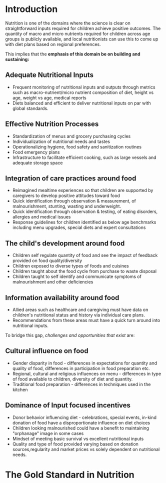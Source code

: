 

# Introduction

Nutrition is one of the domains where the science is clear on straightforward inputs required for children achieve positive outcomes.  The quantity of macro and micro nutrients required for children across age groups is publicly available, and local nutritionists can use this to come up with diet plans based on regional preferences.

This implies that the **emphasis of this domain be on building and sustaining:** 

## Adequate Nutritional Inputs
- Frequent monitoring of nutritional inputs and outputs through metrics such as macro-nutrient/micro nutrient composition of diet, height vs age, weight vs age, medical reports
- Diets balanced and efficient to deliver nutritional inputs on par with global standards. 

## Effective Nutrition Processes
- Standardization of menus and grocery purchasing cycles
- Individualization of nutritional needs and tastes
- Operationalizing hygiene, food safety and sanitization routines
- Food emergency plans
- Infrastructure to facilitate efficient cooking, such as large vessels and adequate storage space

## Integration of care practices around food
- Reimagined mealtime experiences so that children are supported by caregivers to develop positive attitudes toward food
- Quick identification through observation & measurement, of malnourishment, stunting, wasting and underweight. 
- Quick identification through observation & testing, of eating disorders, allergies and medical issues
- Response guidelines for children identified as below age benchmarks including menu upgrades, special diets and expert consultations

## The child's development around food
- Children self regulate quantity of food and see the impact of feedback provided on food quality/diversity
- Children exposed to diverse types of foods and cuisines 
- Children taught about  the food cycle from purchase to waste disposal
- Children taught to self identify and communicate symptoms of malnourishment and other deficiencies

## Information availability around food
- Allied areas such as healthcare and caregiving must have data on children's nutritional status and history via individual care plans. 
- Recommendations from these areas must have a quick turn around into nutritional inputs. 

To bridge this gap, *challenges and opportunities that exist* are: 

## Cultural influence on food 
- Gender disparity in food - differences in expectations for quantity and quality of food, differences in participation in food preparation etc.
- Regional, cultural and religious influences on menu - differences in type of food available to children, diversity of diet and quantity.
- Traditional food preparation - differences in techniques used in the kitchen

## Dominance of Input focused incentives

- Donor behavior influencing diet - celebrations, special events, in-kind donation of food have a disproportionate influence on diet choices
- Children looking malnourished could have a benefit to maintaining "orphanage" image in some cases
- Mindset of meeting basic survival vs excellent nutritional inputs
- Quality and type of food provided varying based on donation sources,regularity and market prices vs solely dependent on nutritional needs.


# The Gold Standard in Nutrition

